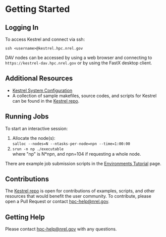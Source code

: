 # Getting Started

## Logging In

To access Kestrel and connect via ssh:
```
ssh <username>@kestrel.hpc.nrel.gov
```

DAV nodes can be accessed by using a web browser and connecting to ```https://kestrel-dav.hpc.nrel.gov``` or by using the FastX desktop client. 

## Additional Resources

* [Kestrel System Configuration](https://www.nrel.gov/hpc/kestrel-system-configuration.html)
* A collection of sample makefiles, source codes, and scripts for Kestrel can be found in the [Kestrel repo](https://github.com/NREL/HPC/tree/master/kestrel). 


## Running Jobs

To start an interactive session:

1. Allocate the node(s):<br>
    ```salloc --nodes=N --ntasks-per-node=npn --time=1:00:00 ```
1. ```srun -n np ./executable``` <br>
where "np" is N*npn, and npn=104 if requesting a whole node. 


There are example job submission scripts in the [Environments Tutorial](../../../Friendly_User/Environments/tutorial.md) page. 

## Contributions
The [Kestrel repo](https://github.com/NREL/HPC/tree/master/kestrel) is open for contributions of examples, scripts, and other resources that would benefit the user community. To contribute, please open a Pull Request or contact [hpc-help@nrel.gov](mailto:hpc-help@nrel.gov). 

## Getting Help
Please contact [hpc-help@nrel.gov](mailto:hpc-help@nrel.gov) with any questions. 
